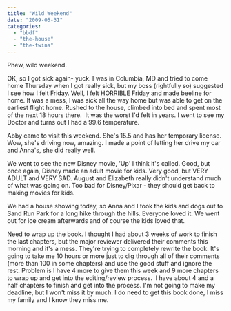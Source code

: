 ```yaml
---
title: "Wild Weekend"
date: "2009-05-31"
categories: 
  - "bbdf"
  - "the-house"
  - "the-twins"
---
```


Phew, wild weekend.

OK, so I got sick again- yuck. I was in Columbia, MD and tried to come home Thursday when I got really sick, but my boss (rightfully so) suggested I see how I felt Friday. Well, I felt HORRIBLE Friday and made beeline for home. It was a mess, I was sick all the way home but was able to get on the earliest flight home. Rushed to the house, climbed into bed and spent most of the next 18 hours there.  It was the worst I'd felt in years. I went to see my Doctor and turns out I had a 99.6 temperature.

Abby came to visit this weekend. She's 15.5 and has her temporary license. Wow, she's driving now, amazing. I made a point of letting her drive my car and Anna's, she did really well.

We went to see the new Disney movie, 'Up' I think it's called. Good, but once again, Disney made an adult movie for kids. Very good, but VERY ADULT and VERY SAD. August and Elizabeth really didn't understand much of what was going on. Too bad for Disney/Pixar - they should get back to making movies for kids.

We had a house showing today, so Anna and I took the kids and dogs out to Sand Run Park for a long hike through the hills. Everyone loved it. We went out for ice cream afterwards and of course the kids loved that.

Need to wrap up the book. I thought I had about 3 weeks of work to finish the last chapters, but the major reviewer delivered their comments this morning and it's a mess. They're trying to completely rewrite the book. It's going to take me 10 hours or more just to dig through all of their comments (more than 100 in some chapters) and use the good stuff and ignore the rest. Problem is I have 4 more to give them this week and 9 more chapters to wrap up and get into the editing/review process.  I have about 4 and a half chapters to finish and get into the process. I'm not going to make my deadline, but I won't miss it by much. I do need to get this book done, I miss my family and I know they miss me.
